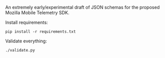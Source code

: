 An extremely early/experimental draft of JSON schemas for the proposed Mozilla
Mobile Telemetry SDK.

Install requirements:

`pip install -r requirements.txt`

Validate everything:

`./validate.py`
